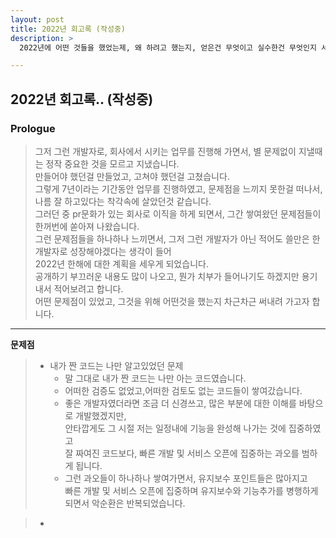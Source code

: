 ```yaml
---
layout: post
title: 2022년 회고록 (작성중)
description: >
  2022년에 어떤 것들을 했었는제, 왜 하려고 했는지, 얻은건 무엇이고 실수한건 무엇인지 서술해보려고 합니다.

---
```


## 2022년 회고록.. (작성중)


### Prologue   

> 그저 그런 개발자로, 회사에서 시키는 업무를 진행해 가면서, 별 문제없이 지낼때는 정작 중요한 것을 모르고 지냈습니다.  
> 만들어야 했던걸 만들었고, 고쳐야 했던걸 고쳤습니다.   
> 그렇게 7년이라는 기간동안 업무를 진행하였고, 문제점을 느끼지 못한걸 떠나서, 나름 잘 하고있다는 착각속에 살았던것 같습니다.     
> 그러던 중 pr문화가 있는 회사로 이직을 하게 되면서, 그간 쌓여왔던 문제점들이 한꺼번에 쏟아져 나왔습니다.   
> 그런 문제점들을 하나하나 느끼면서, 그저 그런 개발자가 아닌 적어도 쓸만은 한 개발자로 성장해야겠다는 생각이 들어   
> 2022년 한해에 대한 계획을 세우게 되었습니다.   
> 공개하기 부끄러운 내용도 많이 나오고, 뭔가 치부가 들어나기도 하겠지만 용기내서 적어보려고 합니다.   
> 어떤 문제점이 있었고, 그것을 위해 어떤것을 했는지 차근차근 써내려 가고자 합니다.   

   
---   

**문제점**   
> - 내가 짠 코드는 나만 알고있었던 문제   
>   + 말 그대로 내가 짠 코드는 나만 아는 코드였습니다.
>   + 어떠한 검증도 없었고,어떠한 검토도 없는 코드들이 쌓여갔습니다.
>   + 좋은 개발자였더라면 조금 더 신경쓰고, 많은 부분에 대한 이해를 바탕으로 개발했겠지만,   
>     안타깝게도 그 시절 저는 일정내에 기능을 완성해 나가는 것에 집중하였고   
>     잘 짜여진 코드보다, 빠른 개발 및 서비스 오픈에 집중하는 과오를 범하게 됩니다.  
>   + 그런 과오들이 하나하나 쌓여가면서, 유지보수 포인트들은 많아지고  
>     빠른 개발 및 서비스 오픈에 집중하며 유지보수와 기능추가를 병행하게 되면서 악순환은 반복되었습니다.   
   
> -  



> 
